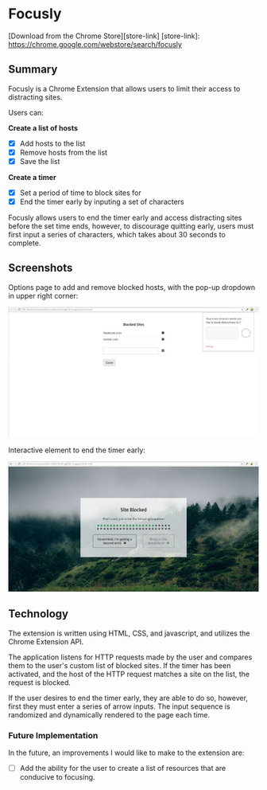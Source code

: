 # Focusly

[Download from the Chrome Store][store-link]
[store-link]: https://chrome.google.com/webstore/search/focusly

## Summary

Focusly is a Chrome Extension that allows users to limit their access to distracting sites.

Users can:

<b>Create a list of hosts</b>
- [x] Add hosts to the list
- [x] Remove hosts from the list
- [x] Save the list

<b>Create a timer</b>
- [x] Set a period of time to block sites for
- [x] End the timer early by inputing a set of characters

Focusly allows users to end the timer early and access distracting sites before the set time ends, however, to discourage quitting early, users must first input a series of characters, which takes about 30 seconds to complete.

## Screenshots

Options page to add and remove blocked hosts, with the pop-up dropdown in upper right corner:

![screenshot](assets/options-and-popup.jpg)

Interactive element to end the timer early:

![screenshot](assets/end-timer-early.jpg)

## Technology

The extension is written using HTML, CSS, and javascript, and utilizes the Chrome Extension API.

The application listens for HTTP requests made by the user and compares them to the user's custom list of blocked sites. If the timer has been activated, and the host of the HTTP request matches a site on the list, the request is blocked.

If the user desires to end the timer early, they are able to do so, however, first they must enter a series of arrow inputs. The input sequence is randomized and dynamically rendered to the page each time.

### Future Implementation

In the future, an improvements I would like to make to the extension are:

- [ ] Add the ability for the user to create a list of resources that are conducive to focusing.
